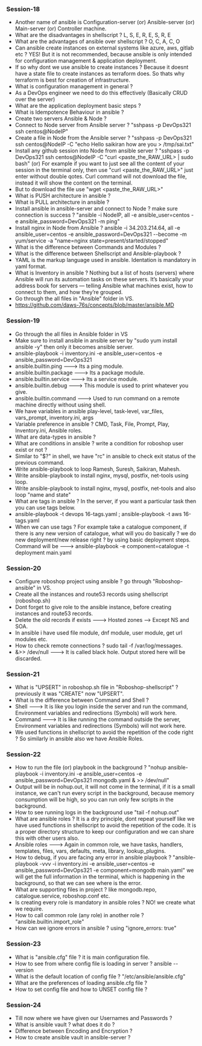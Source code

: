 ### Session-18
- Another name of ansible is Configuration-server (or) Ansible-server (or) Main-server (or) Controller
  machine.
- What are the disadvantages in shellscript ? L, S, E, R, E, S, R, E
- What are the advantages of ansible over shellscript ? O, C, A, C, O
- Can ansible create instances on external systems like azure, aws, gitlab etc ? YES! But it is not
  recommended, because ansible is only intended for configuration management & application deployment.
- If so why dont we use ansible to create instances ? Because it doesnt have a state file to create instances
  as terraform does. So thats why terraform is best for creation of infrastructure.
- What is configuration management in general ?
- As a DevOps engineer we need to do this effectively (Basically CRUD over the server)
- What are the application deployment basic steps ?
- What is Idempotence Behaviour in ansible ?
- Create two servers Ansible & Node ?
- Connect to Node server from Ansible server ? "sshpass -p DevOps321 ssh centos@NodeIP"
- Create a file in Node from the Ansible server ? "sshpass -p DevOps321 ssh centos@NodeIP -C "echo Hello
  saikiran how are you > /tmp/sai.txt"
- Install any github session into Node from ansible server ? "sshpass -p DevOps321 ssh centos@NodeIP -C "curl
  <paste_the_RAW_URL> | sudo bash" (or) For example if you want to just see all the content of your session in
  the terminal only, then use "curl <paste_the_RAW_URL>" just enter without double qotes. Curl command will
  not download the file, instead it will show the content on the terminal.
- But to download the file use "wget <paste_the_RAW_URL>"
- What is PUSH architecture in ansible ?
- What is PULL architecture in ansible ?
- Install ansible in ansible-server and connect to Node ? make sure connection is success ? "ansible -i
  NodeIP, all -e ansible_user=centos -e ansible_password=DevOps321 -m ping"
- Install nginx in Node from Ansible ? ansible -i 34.203.214.64, all -e ansible_user=centos -e
  ansible_password=DevOps321 --become -m yum/service -a "name=nginx state=present/started/stopped"
- What is the difference between Commands and Modules ?
- What is the difference between Shellscript and Ansible-playbook ?
- YAML is the markup language used in ansible. Identation is mandatory in yaml format.
- What is Inventory in ansible ? Nothing but a list of hosts (servers) where Ansible will run its automation
  tasks on these servers. It’s basically your address book for servers — telling Ansible what machines exist,
  how to connect to them, and how they’re grouped.
- Go through the all files in "Ansible" folder in VS.
- https://github.com/daws-76s/concepts/blob/master/ansible.MD

### Session-19
- Go through the all files in Ansible folder in VS
- Make sure to install ansible in ansible server by "sudo yum install ansible -y" then only it becomes
  ansible server.
- ansible-playbook -i inventory.ini -e ansible_user=centos -e ansible_password=DevOps321 <playbook>
- ansible.builtin.ping ---> Its a ping module.
- ansible.builtin.package ---> Its a package module.
- ansible.builtin.service ---> Its a service module.
- ansible.builtin.debug ---> This module is used to print whatever you give.
- ansible.builtin.command ---> Used to run command on a remote machine directly without using shell.
- We have variables in ansible play-level, task-level, var_files, vars_prompt, inventory.ini, args
- Variable preference in ansible ? CMD, Task, File, Prompt, Play, Inventory.ini, Ansible roles.
- What are data-types in ansible ?
- What are conditions in ansible ? write a condition for roboshop user exist or not ?
- Similar to "$?" in shell, we have "rc" in ansible to check exit status of the previous command.
- Write ansible-playbook to loop Ramesh, Suresh, Saikiran, Mahesh.
- Write ansible-playbook to install nginx, mysql, postfix, net-tools using loop.
- Write ansible-playbook to install nginx, mysql, postfix, net-tools and also loop "name and state"
- What are tags in ansible ? In the server, if you want a particular task then you can use tags below.
- ansible-playbook -t devops 16-tags.yaml ; ansible-playbook -t aws 16-tags.yaml
- When we can use tags ? For example take a catalogue component, if there is any new version of catalogue,
  what will you do basically ? we do new deployment/new release right ? by using basic deployment steps.
  Command will be ---> ansible-playbook -e component=catalogue -t deployment main.yaml

### Session-20 
- Configure roboshop project using ansible ? go through "Roboshop-ansible" in VS.
- Create all the instances and route53 records using shellscript (roboshop.sh)
- Dont forget to give role to the ansible instance, before creating instances and route53 records.
- Delete the old records if exists ---> Hosted zones --> Except NS and SOA.
- In ansible i have used file module, dnf module, user module, get url modules etc.
- How to check remote connections ? sudo tail -f /var/log/messages.
- &>> /dev/null ---> It is called black hole. Output stored here will be discarded.

### Session-21
- What is "UPSERT" in roboshop.sh file in "Roboshop-shellscript" ? previously it was "CREATE" now "UPSERT".
- What is the difference between Command and Shell ?
- Shell ---> It is like you login inside the server and run the command, Environment variables and
  redirections (Symbols) will work here.
- Command ---> It is like running the command outside the server, Environment variables and redirections
  (Symbols) will not work here.
- We used functions in shellscript to avoid the repetition of the code right ? So similarly in ansible also
  we have Ansible Roles.

### Session-22
- How to run the file (or) playbook in the background ? "nohup ansible-playbook -i inventory.ini -e
  ansible_user=centos -e ansible_password=DevOps321 mongodb.yaml & >> /dev/null"
- Output will be in nohup.out, it will not come in the terminal, if it is a small instance, we can't run
  every script in the background, because memory consumption will be high, so you can run only few scripts
  in the background.
- How to see running logs in the background use "tail -f nohup.out"
- What are ansible roles ? It is a dry principle, dont repeat yourself like we have used functions in
  shellscript to avoid the repetition of the code. It is a proper directory structure to keep our
  configuration and we can share this with other users also.
- Ansible roles ---> Again in common role, we have tasks, handlers, templates, files, vars, defaults, meta,
  library, lookup_plugins.
- How to debug, if you are facing any error in ansible playbook ? "ansible-playbook -vvv -i inventory.ini -e
  ansible_user=centos -e ansible_password=DevOps321 -e component=mongodb main.yaml" we will get the full
  information in the terminal, which is happening in the background, so that we can see where is the error.
- What are supporting files in project ? like mongodb.repo, catalogue.service, roboshop.conf etc.
- Is creating every role is mandatory in ansible roles ? NO! we create what we require.
- How to call common role (any role) in another role ? "ansible.builtin.import_role"
- How can we ignore errors in ansible ? using "ignore_errors: true"

### Session-23
- What is "ansible.cfg" file ? it is main configuration file.
- How to see from where config file is loading in server ? ansible --version
- What is the default location of config file ? "/etc/ansible/ansible.cfg"
- What are the preferences of loading ansible.cfg file ?
- How to set config file and how to UNSET config file ?

### Session-24
- Till now where we have given our Usernames and Passwords ?
- What is ansible vault ? what does it do ?
- Difference between Encoding and Encryption ?
- How to create ansible vault in ansible-server ?
